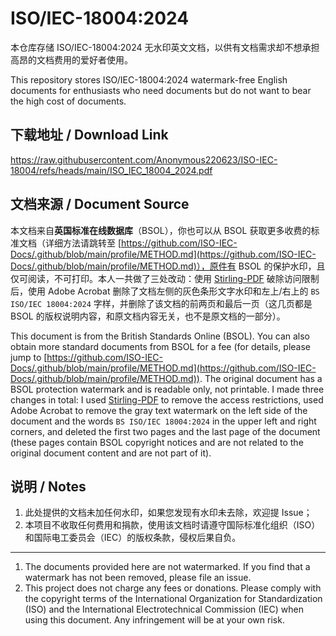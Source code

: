 # ISO/IEC-18004:2024

本仓库存储 ISO/IEC-18004:2024 无水印英文文档，以供有文档需求却不想承担高昂的文档费用的爱好者使用。

This repository stores ISO/IEC-18004:2024 watermark-free English documents for enthusiasts who need documents but do not want to bear the high cost of documents.

## 下载地址 / Download Link

https://raw.githubusercontent.com/Anonymous220623/ISO-IEC-18004/refs/heads/main/ISO_IEC_18004_2024.pdf

## 文档来源 / Document Source

本文档来自**英国标准在线数据库**（BSOL），你也可以从 BSOL 获取更多收费的标准文档（详细方法请跳转至 [https://github.com/ISO-IEC-Docs/.github/blob/main/profile/METHOD.md](https://github.com/ISO-IEC-Docs/.github/blob/main/profile/METHOD.md)），原件有 BSOL 的保护水印，且仅可阅读，不可打印。本人一共做了三处改动：使用 [Stirling-PDF](https://github.com/Stirling-Tools/Stirling-PDF) 破除访问限制后，使用 Adobe Acrobat 删除了文档左侧的灰色条形文字水印和左上/右上的 `BS ISO/IEC 18004:2024` 字样，并删除了该文档的前两页和最后一页（这几页都是 BSOL 的版权说明内容，和原文档内容无关，也不是原文档的一部分）。

This document is from the British Standards Online (BSOL). You can also obtain more standard documents from BSOL for a fee (for details, please jump to [https://github.com/ISO-IEC-Docs/.github/blob/main/profile/METHOD.md](https://github.com/ISO-IEC-Docs/.github/blob/main/profile/METHOD.md)). The original document has a BSOL protection watermark and is readable only, not printable. I made three changes in total: I used [Stirling-PDF](https://github.com/Stirling-Tools/Stirling-PDF) to remove the access restrictions, used Adobe Acrobat to remove the gray text watermark on the left side of the document and the words `BS ISO/IEC 18004:2024` in the upper left and right corners, and deleted the first two pages and the last page of the document (these pages contain BSOL copyright notices and are not related to the original document content and are not part of it).

## 说明 / Notes

1. 此处提供的文档未加任何水印，如果您发现有水印未去除，欢迎提 Issue；
2. 本项目不收取任何费用和捐款，使用该文档时请遵守国际标准化组织（ISO）和国际电工委员会（IEC）的版权条款，侵权后果自负。
---
1. The documents provided here are not watermarked. If you find that a watermark has not been removed, please file an issue.
2. This project does not charge any fees or donations. Please comply with the copyright terms of the International Organization for Standardization (ISO) and the International Electrotechnical Commission (IEC) when using this document. Any infringement will be at your own risk.

